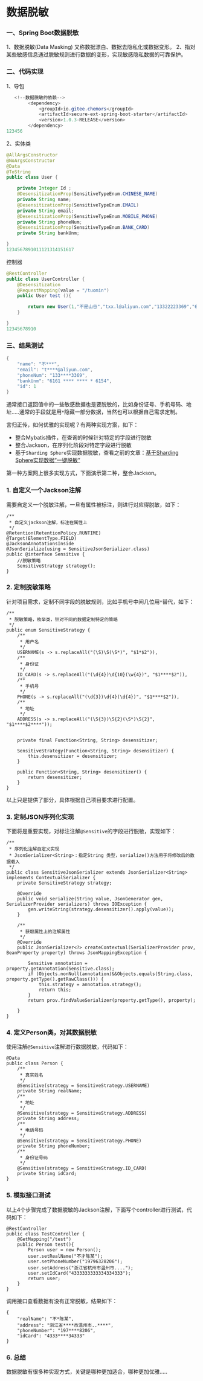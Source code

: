 # 数据脱敏



### 一、Spring Boot数据脱敏

1、数据脱敏(Data Masking)
又称数据漂白、数据去隐私化或数据变形。
2、指对某些敏感信息通过脱敏规则进行数据的变形，实现敏感隐私数据的可靠保护。

### 二、代码实现

1、导包

```java
   <!--数据脱敏的依赖-->
        <dependency>
            <groupId>io.gitee.chemors</groupId>
            <artifactId>secure-ext-spring-boot-starter</artifactId>
            <version>1.0.3-RELEASE</version>
        </dependency>
123456
```

2、实体类

```java
@AllArgsConstructor
@NoArgsConstructor
@Data
@ToString
public class User {

    private Integer Id ;
    @DesensitizationProp(SensitiveTypeEnum.CHINESE_NAME)
    private String name;
    @DesensitizationProp(SensitiveTypeEnum.EMAIL)
    private String email;
    @DesensitizationProp(SensitiveTypeEnum.MOBILE_PHONE)
    private String phoneNum;
    @DesensitizationProp(SensitiveTypeEnum.BANK_CARD)
    private String bankUnm;

}
1234567891011121314151617
```

控制器

```java
@RestController
public class UserController {
    @Desensitization
    @RequestMapping(value = "/tuomin")
    public User test (){

        return new User(1,"不是山谷","txx.l@aliyun.com","13322223369","61616116161616154");
    }

}
12345678910
```

### 三、结果测试

```java
{
	"name": "不***",
	"email": "t****@aliyun.com",
	"phoneNum": "133****3369",
	"bankUnm": "6161 **** **** * 6154",
	"id": 1
}
```

通常接口返回值中的一些敏感数据也是要脱敏的，比如身份证号、手机号码、地址…..通常的手段就是用`*`隐藏一部分数据，当然也可以根据自己需求定制。

言归正传，如何优雅的实现呢？有两种实现方案，如下：

- 整合Mybatis插件，在查询的时候针对特定的字段进行脱敏
- 整合Jackson，在序列化阶段对特定字段进行脱敏
- 基于`Sharding Sphere`实现数据脱敏，查看之前的文章：[基于Sharding Sphere实现数据“一键脱敏”](https://mp.weixin.qq.com/s?__biz=MzU3MDAzNDg1MA==&mid=2247493021&idx=2&sn=f27a4eeb6dd3eb5b1551eabf6e31739e&chksm=fcf73a50cb80b3465e6f7cf1fd841bfec098fcde47c587a2c35e7793bad3b33ebe8f2433d3ff&token=1439687168&lang=zh_CN&scene=21#wechat_redirect)

第一种方案网上很多实现方式，下面演示第二种，整合Jackson。

### 1. 自定义一个Jackson注解

需要自定义一个脱敏注解，一旦有属性被标注，则进行对应得脱敏，如下：

```
/**
 * 自定义jackson注解，标注在属性上
 */
@Retention(RetentionPolicy.RUNTIME)
@Target(ElementType.FIELD)
@JacksonAnnotationsInside
@JsonSerialize(using = SensitiveJsonSerializer.class)
public @interface Sensitive {
    //脱敏策略
    SensitiveStrategy strategy();
}
```

### 2. 定制脱敏策略

针对项目需求，定制不同字段的脱敏规则，比如手机号中间几位用`*`替代，如下：

```
/**
 * 脱敏策略，枚举类，针对不同的数据定制特定的策略
 */
public enum SensitiveStrategy {
    /**
     * 用户名
     */
    USERNAME(s -> s.replaceAll("(\S)\S(\S*)", "$1*$2")),
    /**
     * 身份证
     */
    ID_CARD(s -> s.replaceAll("(\d{4})\d{10}(\w{4})", "$1****$2")),
    /**
     * 手机号
     */
    PHONE(s -> s.replaceAll("(\d{3})\d{4}(\d{4})", "$1****$2")),
    /**
     * 地址
     */
    ADDRESS(s -> s.replaceAll("(\S{3})\S{2}(\S*)\S{2}", "$1****$2****"));


    private final Function<String, String> desensitizer;

    SensitiveStrategy(Function<String, String> desensitizer) {
        this.desensitizer = desensitizer;
    }

    public Function<String, String> desensitizer() {
        return desensitizer;
    }
}
```

以上只是提供了部分，具体根据自己项目要求进行配置。

### 3. 定制JSON序列化实现

下面将是重要实现，对标注注解`@Sensitive`的字段进行脱敏，实现如下：

```
/**
 * 序列化注解自定义实现
 * JsonSerializer<String>：指定String 类型，serialize()方法用于将修改后的数据载入
 */
public class SensitiveJsonSerializer extends JsonSerializer<String> implements ContextualSerializer {
    private SensitiveStrategy strategy;

    @Override
    public void serialize(String value, JsonGenerator gen, SerializerProvider serializers) throws IOException {
        gen.writeString(strategy.desensitizer().apply(value));
    }

    /**
     * 获取属性上的注解属性
     */
    @Override
    public JsonSerializer<?> createContextual(SerializerProvider prov, BeanProperty property) throws JsonMappingException {

        Sensitive annotation = property.getAnnotation(Sensitive.class);
        if (Objects.nonNull(annotation)&&Objects.equals(String.class, property.getType().getRawClass())) {
            this.strategy = annotation.strategy();
            return this;
        }
        return prov.findValueSerializer(property.getType(), property);

    }
}
```

### 4. 定义Person类，对其数据脱敏

使用注解`@Sensitive`注解进行数据脱敏，代码如下：

```
@Data
public class Person {
    /**
     * 真实姓名
     */
    @Sensitive(strategy = SensitiveStrategy.USERNAME)
    private String realName;
    /**
     * 地址
     */
    @Sensitive(strategy = SensitiveStrategy.ADDRESS)
    private String address;
    /**
     * 电话号码
     */
    @Sensitive(strategy = SensitiveStrategy.PHONE)
    private String phoneNumber;
    /**
     * 身份证号码
     */
    @Sensitive(strategy = SensitiveStrategy.ID_CARD)
    private String idCard;
}
```

### 5. 模拟接口测试

以上4个步骤完成了数据脱敏的Jackson注解，下面写个controller进行测试，代码如下：

```
@RestController
public class TestController {
    @GetMapping("/test")
    public Person test(){
        Person user = new Person();
        user.setRealName("不才陈某");
        user.setPhoneNumber("19796328206");
        user.setAddress("浙江省杭州市温州市....");
        user.setIdCard("4333333333334334333");
        return user;
    }
}
```

调用接口查看数据有没有正常脱敏，结果如下：

```
{
    "realName": "不*陈某",
    "address": "浙江省****市温州市..****",
    "phoneNumber": "197****8206",
    "idCard": "4333****34333"
}
```

### 6. 总结

数据脱敏有很多种实现方式，关键是哪种更加适合，哪种更加优雅…..